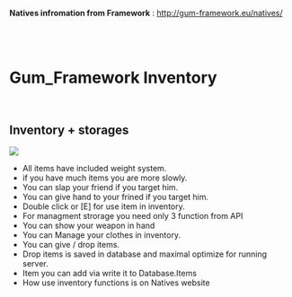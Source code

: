 <b>Natives infromation from Framework</b> : http://gum-framework.eu/natives/
</br></br></br></br>



# Gum_Framework Inventory</br></br>
<h2>Inventory + storages</h2>
<img src="https://cdn.discordapp.com/attachments/944656734134370344/992028064919859251/img.png">

- All items have included weight system.
- if you have much items you are more slowly.
- You can slap your friend if you target him.
- You can give hand to your frined if you target him.
- Double click or [E] for use item in inventory.
- For managment strorage you need only 3 function from API
- You can show your weapon in hand
- You can Manage your clothes in inventory.
- You can give / drop items.
- Drop items is saved in database and maximal optimize for running server.
- Item you can add via write it to Database.Items
- How use inventory functions is on Natives website